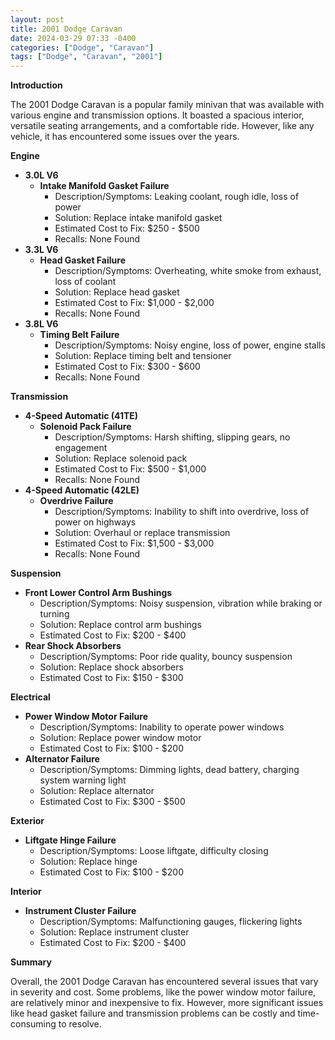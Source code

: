 ```yaml
---
layout: post
title: 2001 Dodge Caravan
date: 2024-03-29 07:33 -0400
categories: ["Dodge", "Caravan"]
tags: ["Dodge", "Caravan", "2001"]
---
```

**Introduction**

The 2001 Dodge Caravan is a popular family minivan that was available with various engine and transmission options. It boasted a spacious interior, versatile seating arrangements, and a comfortable ride. However, like any vehicle, it has encountered some issues over the years.

**Engine**

* **3.0L V6**
    * **Intake Manifold Gasket Failure**
        * Description/Symptoms: Leaking coolant, rough idle, loss of power
        * Solution: Replace intake manifold gasket
        * Estimated Cost to Fix: $250 - $500
        * Recalls: None Found
* **3.3L V6**
    * **Head Gasket Failure**
        * Description/Symptoms: Overheating, white smoke from exhaust, loss of coolant
        * Solution: Replace head gasket
        * Estimated Cost to Fix: $1,000 - $2,000
        * Recalls: None Found
* **3.8L V6**
    * **Timing Belt Failure**
        * Description/Symptoms: Noisy engine, loss of power, engine stalls
        * Solution: Replace timing belt and tensioner
        * Estimated Cost to Fix: $300 - $600
        * Recalls: None Found

**Transmission**

* **4-Speed Automatic (41TE)**
    * **Solenoid Pack Failure**
        * Description/Symptoms: Harsh shifting, slipping gears, no engagement
        * Solution: Replace solenoid pack
        * Estimated Cost to Fix: $500 - $1,000
        * Recalls: None Found
* **4-Speed Automatic (42LE)**
    * **Overdrive Failure**
        * Description/Symptoms: Inability to shift into overdrive, loss of power on highways
        * Solution: Overhaul or replace transmission
        * Estimated Cost to Fix: $1,500 - $3,000
        * Recalls: None Found

**Suspension**

* **Front Lower Control Arm Bushings**
    * Description/Symptoms: Noisy suspension, vibration while braking or turning
    * Solution: Replace control arm bushings
    * Estimated Cost to Fix: $200 - $400
* **Rear Shock Absorbers**
    * Description/Symptoms: Poor ride quality, bouncy suspension
    * Solution: Replace shock absorbers
    * Estimated Cost to Fix: $150 - $300

**Electrical**

* **Power Window Motor Failure**
    * Description/Symptoms: Inability to operate power windows
    * Solution: Replace power window motor
    * Estimated Cost to Fix: $100 - $200
* **Alternator Failure**
    * Description/Symptoms: Dimming lights, dead battery, charging system warning light
    * Solution: Replace alternator
    * Estimated Cost to Fix: $300 - $500

**Exterior**

* **Liftgate Hinge Failure**
    * Description/Symptoms: Loose liftgate, difficulty closing
    * Solution: Replace hinge
    * Estimated Cost to Fix: $100 - $200

**Interior**

* **Instrument Cluster Failure**
    * Description/Symptoms: Malfunctioning gauges, flickering lights
    * Solution: Replace instrument cluster
    * Estimated Cost to Fix: $200 - $400

**Summary**

Overall, the 2001 Dodge Caravan has encountered several issues that vary in severity and cost. Some problems, like the power window motor failure, are relatively minor and inexpensive to fix. However, more significant issues like head gasket failure and transmission problems can be costly and time-consuming to resolve.
